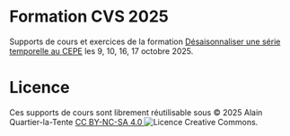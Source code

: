# Formation CVS 2025

Supports de cours et exercices de la formation [Désaisonnaliser une série temporelle au CEPE](https://www.lecepe.fr/formations/methodes-statistiques/series-temporelles/desaisonnaliser-une-serie-temporelle_42.html) les 9, 10, 16, 17 octobre 2025.

# Licence

Ces supports de cours sont librement réutilisable sous © 2025 Alain Quartier-la-Tente [CC BY-NC-SA 4.0 <img src="https://i.creativecommons.org/l/by-nc-sa/4.0/88x31.png" alt="Licence Creative Commons" style="display: inline-block; margin: 0"/>](http://creativecommons.org/licenses/by-nc-sa/4.0/).
